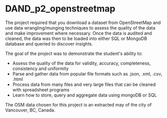 # DAND_p2_openstreetmap

The project required that you download a dataset from OpenStreetMap and use data wrangling/munging
techniques to assess the quality of the data and make improvement where necessary. Once the data is
audited and cleaned, the data was then to be loaded into either SQL or MongoDB database and queried
to discover insights.

The goal of the project was to demonstrate the student's ability to:
  * Assess the quality of the data for validity, accuracy, completeness, consistency and uniformity
  * Parse and gather data from popular file formats such as .json, .xml, .csv, .html
  * Process data from many files and very large files that can be cleaned with spreadsheet programs
  * Learn how to store, query and aggregate data using mongoDB or SQL


The OSM data chosen for this project is an extracted may of the city of Vancouver, BC, Canada.